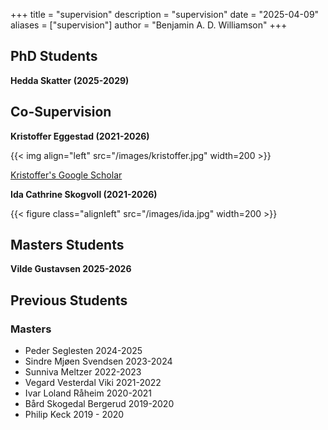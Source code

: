+++
title = "supervision"
description = "supervision"
date = "2025-04-09"
aliases = ["supervision"]
author = "Benjamin A. D. Williamson"
+++

## PhD Students

**Hedda Skatter (2025-2029)**

## Co-Supervision
 
 **Kristoffer Eggestad (2021-2026)**

{{< img align="left" src="/images/kristoffer.jpg"  width=200 >}}


[Kristoffer's Google Scholar](https://scholar.google.com/citations?user=Rxlk0nkAAAAJ&hl=no)


**Ida Cathrine Skogvoll (2021-2026)**

{{< figure class="alignleft" src="/images/ida.jpg"  width=200 >}}

## Masters Students 

**Vilde Gustavsen 2025-2026**


## Previous Students

### Masters

- Peder Seglesten 2024-2025
- Sindre Mjøen Svendsen 2023-2024
- Sunniva Meltzer 2022-2023
- Vegard Vesterdal Viki 2021-2022
- Ivar Loland Råheim 2020-2021
- Bård Skogedal Bergerud 2019-2020
- Philip Keck 2019 - 2020